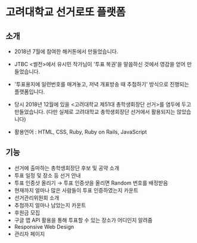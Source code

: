 # 고려대학교 선거로또 플랫폼

## 소개
* 2018년 7월에 참여한 해커톤에서 만들었습니다.

* JTBC <썰전>에서 유시민 작가님이 '투표 복권'을 말씀하신 것에서 영감을 얻어 만들었습니다.

* '투표용지에 일련번호를 매겨놓고, 저녁 개표방송 때 추첨하기' 방식으로 진행되는 플랫폼입니다.

* 당시 2018년 12월에 있을 <고려대학교 제51대 총학생회장단 선거>를 염두에 두고 만들었습니다. (다만 실제로 고려대학교 총학생회장단 선거에서 활용되지는 않았습니다)

* 활용언어 : HTML, CSS, Ruby, Ruby on Rails, JavaScript

## 기능
* 선거에 출마하는 총학생회장단 후보 및 공약 소개
* 투표 일정 및 장소 등 선거 안내 
* 투표 인증샷 올리기 → 투표 인증샷을 올리면 Random 번호를 배정받음 
* 현재까지 얼마나 많은 사람들이 투표 인증하였는지 카운트 
* 선거관리위원회 소개 
* 추첨까지 얼마나 남았는지 카운트 
* 후원금 모집 
* 구글 맵 API 활용을 통해 투표할 수 있는 장소가 어디인지 알려줌 
* Responsive Web Design 
* 관리자 페이지
